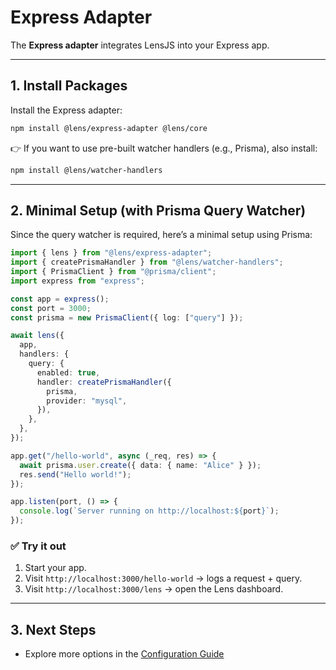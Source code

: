 # Express Adapter

The **Express adapter** integrates LensJS into your Express app.

---

## 1. Install Packages

Install the Express adapter:

```bash
npm install @lens/express-adapter @lens/core
```

👉 If you want to use pre-built watcher handlers (e.g., Prisma), also install:

```bash
npm install @lens/watcher-handlers
```

---

## 2. Minimal Setup (with Prisma Query Watcher)

Since the query watcher is required, here’s a minimal setup using Prisma:

```ts
import { lens } from "@lens/express-adapter";
import { createPrismaHandler } from "@lens/watcher-handlers";
import { PrismaClient } from "@prisma/client";
import express from "express";

const app = express();
const port = 3000;
const prisma = new PrismaClient({ log: ["query"] });

await lens({
  app,
  handlers: {
    query: {
      enabled: true,
      handler: createPrismaHandler({
        prisma,
        provider: "mysql",
      }),
    },
  },
});

app.get("/hello-world", async (_req, res) => {
  await prisma.user.create({ data: { name: "Alice" } });
  res.send("Hello world!");
});

app.listen(port, () => {
  console.log(`Server running on http://localhost:${port}`);
});
```

### ✅ Try it out
1. Start your app.  
2. Visit `http://localhost:3000/hello-world` → logs a request + query.  
3. Visit `http://localhost:3000/lens` → open the Lens dashboard.  

---

## 3. Next Steps

- Explore more options in the [Configuration Guide](./configuration.md)  
